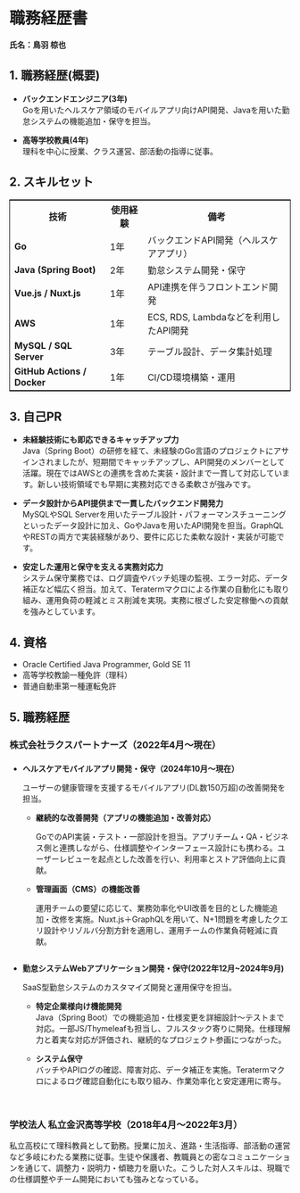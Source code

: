 <link rel="stylesheet" href="./style.css">

# 職務経歴書

**氏名：鳥羽 椋也**  

## 1. 職務経歴(概要)

- **バックエンドエンジニア(3年)**  
  Goを用いたヘルスケア領域のモバイルアプリ向けAPI開発、Javaを用いた勤怠システムの機能追加・保守を担当。

<div style="margin-top: 1em"></div>

- **高等学校教員(4年)**  
  理科を中心に授業、クラス運営、部活動の指導に従事。

## 2. スキルセット

<table style="width:100%; border: 1px solid black; border-collapse: collapse;">
  <tr>
    <th>技術</th>
    <th>使用経験</th>
    <th>備考</th>
  </tr>
  <tr>
    <td><b>Go</b></td>
    <td>1年</td>
    <td>バックエンドAPI開発（ヘルスケアアプリ）</td>
  </tr>
  <tr>
    <td><b>Java (Spring Boot)</b></td>
    <td>2年</td>
    <td>勤怠システム開発・保守</td>
  </tr>
  <tr>
    <td><b>Vue.js / Nuxt.js</b></td>
    <td>1年</td>
    <td>API連携を伴うフロントエンド開発</td>
  </tr>
  <tr>
    <td><b>AWS</b></td>
    <td>1年</td>
    <td>ECS, RDS, Lambdaなどを利用したAPI開発</td>
  </tr>
  <tr>
    <td><b>MySQL / SQL Server</b></td>
    <td>3年</td>
    <td>テーブル設計、データ集計処理</td>
  </tr>
  <tr>
    <td><b>GitHub Actions / Docker</b></td>
    <td>1年</td>
    <td>CI/CD環境構築・運用</td>
  </tr>
</table>

## 3. 自己PR

- **未経験技術にも即応できるキャッチアップ力**  
  Java（Spring Boot）の研修を経て、未経験のGo言語のプロジェクトにアサインされましたが、短期間でキャッチアップし、API開発のメンバーとして活躍。現在ではAWSとの連携を含めた実装・設計まで一貫して対応しています。新しい技術領域でも早期に実務対応できる柔軟さが強みです。

  <div style="margin-top: 1em"></div>

- **データ設計からAPI提供まで一貫したバックエンド開発力**  
  MySQLやSQL Serverを用いたテーブル設計・パフォーマンスチューニングといったデータ設計に加え、GoやJavaを用いたAPI開発を担当。GraphQLやRESTの両方で実装経験があり、要件に応じた柔軟な設計・実装が可能です。

  <div style="margin-top: 1em"></div>

- **安定した運用と保守を支える実務対応力**  
  システム保守業務では、ログ調査やバッチ処理の監視、エラー対応、データ補正など幅広く担当。加えて、Teratermマクロによる作業の自動化にも取り組み、運用負荷の軽減とミス削減を実現。実務に根ざした安定稼働への貢献を強みとしています。


<div style="page-break-before:always"></div>

## 4. 資格

- Oracle Certified Java Programmer, Gold SE 11
- 高等学校教諭一種免許（理科）
- 普通自動車第一種運転免許

## 5. 職務経歴

### 株式会社ラクスパートナーズ（2022年4月～現在）

<div style="margin-top: 1.5em"></div>

- **ヘルスケアモバイルアプリ開発・保守（2024年10月～現在）**

  ユーザーの健康管理を支援するモバイルアプリ(DL数150万超)の改善開発を担当。

  
  - **継続的な改善開発（アプリの機能追加・改善対応）**  
  
    GoでのAPI実装・テスト・一部設計を担当。アプリチーム・QA・ビジネス側と連携しながら、仕様調整やインターフェース設計にも携わる。ユーザーレビューを起点とした改善を行い、利用率とストア評価向上に貢献。

  - **管理画面（CMS）の機能改善**

    運用チームの要望に応じて、業務効率化やUI改善を目的とした機能追加・改修を実施。Nuxt.js＋GraphQLを用いて、N+1問題を考慮したクエリ設計やリゾルバ分割方針を適用し、運用チームの作業負荷軽減に貢献。

<div style="margin-top: 2em"></div>

- **勤怠システムWebアプリケーション開発・保守(2022年12月~2024年9月)**

  SaaS型勤怠システムのカスタマイズ開発と運用保守を担当。

  - **特定企業様向け機能開発**  
  Java（Spring Boot）での機能追加・仕様変更を詳細設計～テストまで対応。一部JS/Thymeleafも担当し、フルスタック寄りに開発。仕様理解力と着実な対応が評価され、継続的なプロジェクト参画につながった。

  - **システム保守**  
  バッチやAPIログの確認、障害対応、データ補正を実施。Teratermマクロによるログ確認自動化にも取り組み、作業効率化と安定運用に寄与。

<div style="margin-top: 4em"></div>

### 学校法人 私立金沢高等学校（2018年4月～2022年3月） 

私立高校にて理科教員として勤務。授業に加え、進路・生活指導、部活動の運営など多岐にわたる業務に従事。生徒や保護者、教職員との密なコミュニケーションを通じて、調整力・説明力・傾聴力を磨いた。こうした対人スキルは、現職での仕様調整やチーム開発においても強みとなっている。
